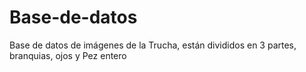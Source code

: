 # Base-de-datos
Base de datos de imágenes de la Trucha, están divididos en 3 partes, branquias, ojos y Pez entero
